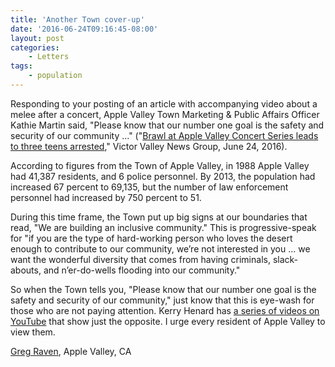 ```yaml
---
title: 'Another Town cover-up'
date: '2016-06-24T09:16:45-08:00'
layout: post
categories:
    - Letters
tags:
    - population
---
```


Responding to your posting of an article with accompanying video about a melee after a concert, Apple Valley Town Marketing &amp; Public Affairs Officer Kathie Martin said, "Please know that our number one goal is the safety and security of our community ..." ("[Brawl at Apple Valley Concert Series leads to three teens arrested](https://www.vvng.com/video-brawl-at-apple-valley-concert-series-leads-to-three-teens-arrested/)," Victor Valley News Group, June 24, 2016).

According to figures from the Town of Apple Valley, in 1988 Apple Valley had 41,387 residents, and 6 police personnel. By 2013, the population had increased 67 percent to 69,135, but the number of law enforcement personnel had increased by 750 percent to 51.

During this time frame, the Town put up big signs at our boundaries that read, "We are building an inclusive community." This is progressive-speak for "if you are the type of hard-working person who loves the desert enough to contribute to our community, we’re not interested in you ... we want the wonderful diversity that comes from having criminals, slack-abouts, and n’er-do-wells flooding into our community."

So when the Town tells you, "Please know that our number one goal is the safety and security of our community," just know that this is eye-wash for those who are not paying attention. Kerry Henard has [a series of videos on YouTube](https://www.youtube.com/channel/UCc6SgzEbgzqcaVK-ueHqDiw) that show just the opposite. I urge every resident of Apple Valley to view them.

[Greg Raven](https://www.gregraven.org), Apple Valley, CA